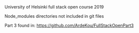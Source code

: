 University of Helsinki full stack open course 2019

Node_modules directories not included in git files

Part 3 found in: https://github.com/ArdeKou/FullStackOpenPart3
